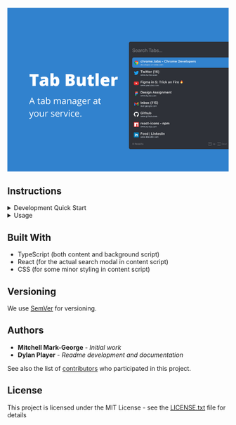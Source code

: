![Tab Butler Promo Image](src/assets/Tab%20Butler%20Large%20Promo%20Image.png)

## Instructions

<details>
<summary>Development Quick Start</summary>

### Prerequisites

- Node.js (tested on v18)
- NPM (tested on v8.6.0)
- Chrome (>= v88), has only been tested here

Note: Even thought the extension uses the `webextension-pollyfill` library, it has currently only been tested on Chrome. However, it should work on other browsers like Firefox, Opera, Edge, etc.

### Clone Repo

```bash
git clone https://github.com/MitchellMarkGeorge/TabButler
```

### Install Dependencies

```bash
npm i
```

### Start Dev Build

```bash
npm start
```

Note: For minified production build, use `npm run build` instead.

### Add To Chrome

- Open `chrome://extensions`
- Enable Development mode
- Click Load Unpacked button
- Navigate to repository
- Select `dist` directory

</details>
<details>
<summary>
Usage
</summary>

| Shortcut                   | Description                        |
| -------------------------- | ---------------------------------- |
| `ctrl` + `shift` + `space` | Toggle tab search in current page  |
| `alt` + `shift` + `space`  | Toggle tab actions in current page |

Note: For Mac, `cmd` is used instead of `ctrl` and `option` is used insead of `alt`.

</details>

## Built With

- TypeScript (both content and background script)
- React (for the actual search modal in content script)
- CSS (for some minor styling in content script)

## Versioning

We use [SemVer](http://semver.org/) for versioning.

## Authors

- **Mitchell Mark-George** - _Initial work_
- **Dylan Player** - _Readme development and documentation_

See also the list of [contributors](https://github.com/MitchellMarkGeorge/TabButler/contributors) who participated in this project.

<!-- ## Contributing

Please read [CONTRIBUTING.md] for details on our code of conduct, and the process for submitting pull requests to us. -->

## License

This project is licensed under the MIT License - see the [LICENSE.txt](LICENSE.txt) file for details
